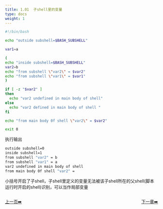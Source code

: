 ```yaml
---
title: 1.01  子shell里的变量
type: docs
weight: 1
---
```


```bash
#!/bin/bash

echo "outside subshell=$BASH_SUBSHELL"

var1=a

(
echo "inside subshell=$BASH_SUBSHELL"
var2=b
echo "from subshell \"var2\" = $var2"
echo "from subshell \"var1\" = $var1"
)

if [ -z "$var2" ]
then
  echo "var2 undefined in main body of shell"
else
  echo "var2 defined in main body of shell "
fi

echo "from main body 0f shell \"var2\" = $var2"

exit 0
```   
执行输出   
```bash
outside subshell=0
inside subshell=1
from subshell "var2" = b
from subshell "var1" = a
var2 undefined in main body of shell
from main body 0f shell "var2" = 
```   
小括号开启了子shell，子shell里定义的变量无法被该子shell所在的父shell(脚本运行时开启的shell)识别，可以当作局部变量     

<div style="display: flex;justify-content: space-between;align-items: center;">
<p><a href="https://books.linuxwt.com/linuxwtabs/ChapterFour">上一页➡️</a></p>
<p><a href="https://books.linuxwt.com/linuxwtabs/ChapterFour/Subsjell2">下一章➡️</a></p>
</div>